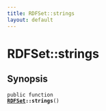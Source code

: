 ```yaml
---
title: RDFSet::strings
layout: default
---
```


# RDFSet::strings

## Synopsis

<code>public function <b><a href="RDFSet">RDFSet</a>::strings</b>()</code>

